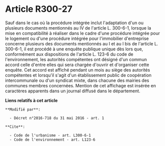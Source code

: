 # Article R300-27

Sauf dans le cas où la procédure intégrée inclut l'adaptation d'un ou plusieurs documents mentionnés au IV de l'article L.
300-6-1, lorsque la mise en compatibilité à réaliser dans le cadre d'une procédure intégrée pour le logement ou d'une
procédure intégrée pour l'immobilier d'entreprise  concerne plusieurs des documents mentionnés au I et au I bis  de l'article
L. 300-6-1, il est procédé à une enquête publique unique dès lors que, conformément aux dispositions de l'article L. 123-6 du
code de l'environnement, les autorités compétentes ont désigné d'un commun accord celle d'entre elles qui sera chargée
d'ouvrir et d'organiser cette enquête. Cet accord est affiché pendant un mois au siège des autorités compétentes et lorsqu'il
s'agit d'un établissement public de coopération intercommunale ou d'un syndicat mixte, dans chacune des mairies des communes
membres concernées. Mention de cet affichage est insérée en caractères apparents dans un journal diffusé dans le département.

**Liens relatifs à cet article**

	**Modifié par**:

	  - Décret n°2016-718 du 31 mai 2016 - art. 1

	**Cite**:

	  - Code de l'urbanisme - art. L300-6-1
	  - Code de l'environnement - art. L123-6
